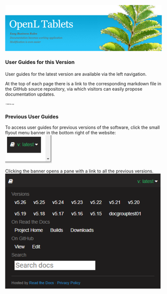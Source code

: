 <img src="img/OpenLHome.png" width="700">

<h3 style="margin-bottom:1.25em;">User Guides for this Version</h3>

User guides for the latest version are available via the left navigation.

At the top of each page there is a link to the corresponding markdown file in the GitHub source repository, via which visitors can easily propose documentation updates.

<img src="img/edit_git.png" width="30">

<h3> Previous User Guides</h3>

To access user guides for previous versions of the software, click the small flyout menu banner in the bottom right of the website:
<img src="img/versions_flyout_closed.png" width="150">

Clicking the banner opens a pane with a link to all the previous versions.
<img src="img/versions_flyout_open.png" width="500">
